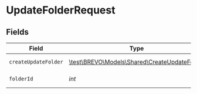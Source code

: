 # UpdateFolderRequest


## Fields

| Field                                                                                     | Type                                                                                      | Required                                                                                  | Description                                                                               |
| ----------------------------------------------------------------------------------------- | ----------------------------------------------------------------------------------------- | ----------------------------------------------------------------------------------------- | ----------------------------------------------------------------------------------------- |
| `createUpdateFolder`                                                                      | [\test\BREVO\Models\Shared\CreateUpdateFolder](../../models/shared/CreateUpdateFolder.md) | :heavy_check_mark:                                                                        | Name of the folder                                                                        |
| `folderId`                                                                                | *int*                                                                                     | :heavy_check_mark:                                                                        | Id of the folder                                                                          |